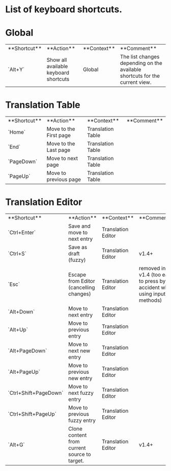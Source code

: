 # List of keyboard shortcuts.

<style>
/*Override for tables. Might need to move it up*/
.wy-table-responsive table td, .wy-table-responsive table th {
    white-space: normal;
}

.wy-table-responsive {
    margin-bottom: 24px;
    max-width: 100%;
    overflow: visible;
}
</style>

# Global
<table class='docutils'>
  <tr><td>**Shortcut**</td><td>**Action**</td><td>**Context**</td><td>**Comment**</td></tr>
  <tr><td>`Alt+Y`</td><td>Show all available keyboard shortcuts</td><td>Global</td><td>The list changes depending on the available shortcuts for the current view.</td></tr>
</table>


# Translation Table
<table class='docutils'>
  <tr><td>**Shortcut**</td><td>**Action**</td><td>**Context**</td><td>**Comment**</td></tr>
  <tr><td>`Home`</td><td>Move to the First page</td><td>Translation Table</td><td></td></tr>
  <tr><td>`End`</td><td>Move to the Last page</td><td>Translation Table</td><td></td></tr>
  <tr><td>`PageDown`</td><td>Move to next page</td><td>Translation Table</td><td></td></tr>
  <tr><td>`PageUp`</td><td>Move to previous page</td><td>Translation Table</td><td></td></tr>
</table>

# Translation Editor
<table class='docutils'>
  <tr><td>**Shortcut**</td><td>**Action**</td><td>**Context**</td><td>**Comment**</td></tr>
  <tr><td>`Ctrl+Enter`</td><td>Save and move to next entry</td><td>Translation Editor</td><td></td></tr>
  <tr><td>`Ctrl+S`</td><td>Save as draft (fuzzy)</td><td>Translation Editor</td><td>v1.4+</td></tr>
  <tr><td>`Esc`</td><td>Escape from Editor (cancelling changes)</td><td>Translation Editor</td><td>removed in v1.4 (too easy to press by accident when using input methods)</td></tr>
  <tr><td>`Alt+Down`</td><td>Move to next entry</td><td>Translation Editor</td><td></td></tr>
  <tr><td>`Alt+Up`</td><td>Move to previous entry</td><td>Translation Editor</td><td></td></tr>
  <tr><td>`Alt+PageDown`</td><td>Move to next new entry</td><td>Translation Editor</td><td></td></tr>
  <tr><td>`Alt+PageUp`</td><td>Move to previous new entry</td><td>Translation Editor</td><td></td></tr>
  <tr><td>`Ctrl+Shift+PageDown`</td><td>Move to next fuzzy entry</td><td>Translation Editor</td><td></td></tr>
  <tr><td>`Ctrl+Shift+PageUp`</td><td>Move to previous fuzzy entry</td><td>Translation Editor</td><td></td></tr>
  <tr><td>`Alt+G`</td><td>Clone content from current source to target.</td><td>Translation Editor</td><td>v1.4+</td></tr>
</table>